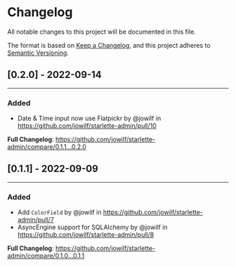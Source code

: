 # Changelog

All notable changes to this project will be documented in this file.

The format is based on [Keep a Changelog](https://keepachangelog.com/en/1.0.0/), and this project adheres
to [Semantic Versioning](https://semver.org/spec/v2.0.0.html).

## [0.2.0] - 2022-09-14

---

### Added

* Date & Time input now use Flatpickr by @jowilf in https://github.com/jowilf/starlette-admin/pull/10

**Full Changelog**: https://github.com/jowilf/starlette-admin/compare/0.1.1...0.2.0


## [0.1.1] - 2022-09-09

---

### Added

- Add `ColorField` by @jowilf in https://github.com/jowilf/starlette-admin/pull/7
- AsyncEngine support for SQLAlchemy by @jowilf in https://github.com/jowilf/starlette-admin/pull/8


**Full Changelog**: https://github.com/jowilf/starlette-admin/compare/0.1.0...0.1.1